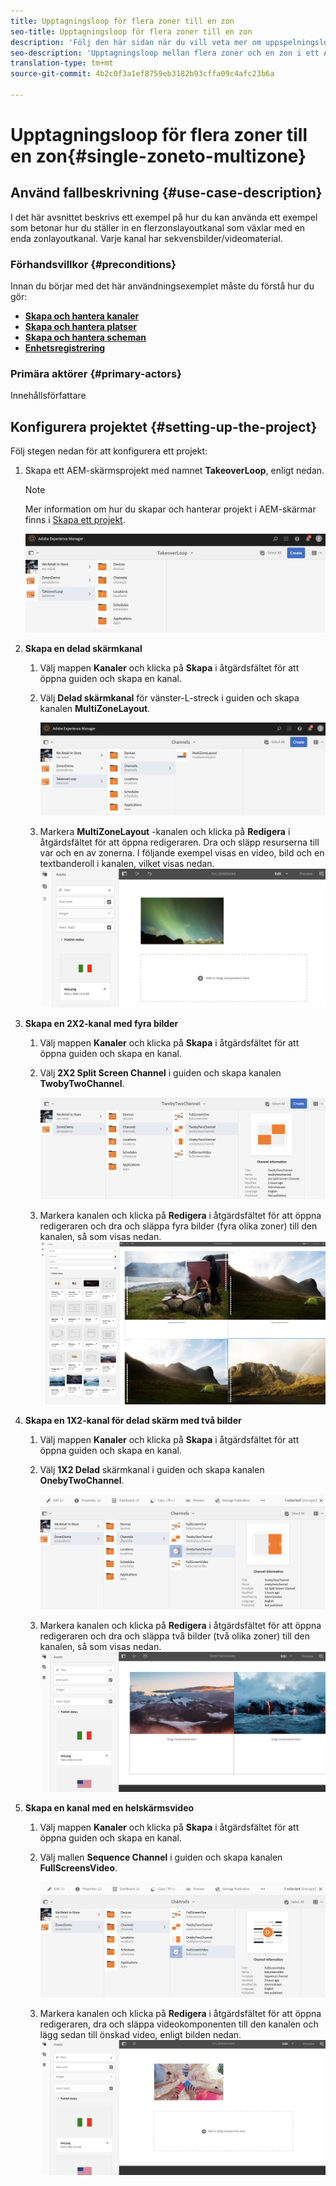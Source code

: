 ```yaml
---
title: Upptagningsloop för flera zoner till en zon
seo-title: Upptagningsloop för flera zoner till en zon
description: 'Följ den här sidan när du vill veta mer om uppspelningsloop för flera zoner i ett AEM-skärmsprojekt.  '
seo-description: 'Upptagningsloop mellan flera zoner och en zon i ett AEM-skärmsprojekt.  '
translation-type: tm+mt
source-git-commit: 4b2c0f3a1ef8759eb3182b93cffa09c4afc23b6a

---
```



# Upptagningsloop för flera zoner till en zon{#single-zoneto-multizone}

## Använd fallbeskrivning {#use-case-description}

I det här avsnittet beskrivs ett exempel på hur du kan använda ett exempel som betonar hur du ställer in en flerzonslayoutkanal som växlar med en enda zonlayoutkanal. Varje kanal har sekvensbilder/videomaterial.

### Förhandsvillkor {#preconditions}

Innan du börjar med det här användningsexemplet måste du förstå hur du gör:

* **[Skapa och hantera kanaler](/help/screens/managing-channels.md)**
* **[Skapa och hantera platser](/help/screens/managing-locations.md)**
* **[Skapa och hantera scheman](/help/screens/managing-schedules.md)**
* **[Enhetsregistrering](/help/screens/device-registration.md)**

### Primära aktörer {#primary-actors}

Innehållsförfattare

## Konfigurera projektet {#setting-up-the-project}

Följ stegen nedan för att konfigurera ett projekt:

1. Skapa ett AEM-skärmsprojekt med namnet **TakeoverLoop**, enligt nedan.

   >[!NOTE]
   >
   >Mer information om hur du skapar och hanterar projekt i AEM-skärmar finns i [Skapa ett projekt](/help/screens/creating-a-screens-project.md).

   ![](assets/takeover-loop1.png)

1. **Skapa en delad skärmkanal**

   1. Välj mappen **Kanaler** och klicka på **Skapa** i åtgärdsfältet för att öppna guiden och skapa en kanal.
   1. Välj **Delad skärmkanal** för vänster-L-streck i guiden och skapa kanalen **MultiZoneLayout**.

      ![](assets/takeover-loop2.png)

   1. Markera **MultiZoneLayout** -kanalen och klicka på **Redigera** i åtgärdsfältet för att öppna redigeraren. Dra och släpp resurserna till var och en av zonerna. I följande exempel visas en video, bild och en textbanderoll i kanalen, vilket visas nedan.
      ![screen_shot_2019-02-21at35932pm](assets/SZtoMZ3.png)

1. **Skapa en 2X2-kanal med fyra bilder**

   1. Välj mappen **Kanaler** och klicka på **Skapa** i åtgärdsfältet för att öppna guiden och skapa en kanal.

   1. Välj **2X2 Split Screen Channel** i guiden och skapa kanalen **TwobyTwoChannel**.

      ![screen_shot_2019-02-21at35932pm](assets/SZtoMZ4.png)
   1. Markera kanalen och klicka på **Redigera** i åtgärdsfältet för att öppna redigeraren och dra och släppa fyra bilder (fyra olika zoner) till den kanalen, så som visas nedan.
      ![screen_shot_2019-02-21at35932pm](assets/SZtoMZ5.png)

1. **Skapa en 1X2-kanal för delad skärm med två bilder**

   1. Välj mappen **Kanaler** och klicka på **Skapa** i åtgärdsfältet för att öppna guiden och skapa en kanal.

   1. Välj **1X2 Delad** skärmkanal i guiden och skapa kanalen **OnebyTwoChannel**.

      ![screen_shot_2019-02-21at35932pm](assets/SZtoMZ6.png)
   1. Markera kanalen och klicka på **Redigera** i åtgärdsfältet för att öppna redigeraren och dra och släppa två bilder (två olika zoner) till den kanalen, så som visas nedan.
      ![screen_shot_2019-02-21at35932pm](assets/SZtoMZ7.png)

1. **Skapa en kanal med en helskärmsvideo**

   1. Välj mappen **Kanaler** och klicka på **Skapa** i åtgärdsfältet för att öppna guiden och skapa en kanal.

   1. Välj mallen **Sequence Channel** i guiden och skapa kanalen **FullScreensVideo**.

      ![screen_shot_2019-02-21at35932pm](assets/SZtoMZ8.png)
   1. Markera kanalen och klicka på **Redigera** i åtgärdsfältet för att öppna redigeraren, dra och släppa videokomponenten till den kanalen och lägg sedan till önskad video, enligt bilden nedan.
      ![screen_shot_2019-02-21at35932pm](assets/SZtoMZ9.png)